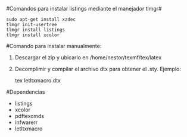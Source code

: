 #Comandos para instalar listings mediante el manejador tlmgr#

    sudo apt-get install xzdec
    tlmgr init-usertree
    tlmgr install listings
    tlmgr install xcolor
    
#Comando para instalar manualmente:

1. Descargar el zip y ubicarlo en /home/nestor/texmf/tex/latex
2. Decomplimir y compilar el archivo dtx para obtener el .sty. Ejemplo:

    tex letltxmacro.dtx
    
#Dependencias
* listings
* xcolor
* pdftexcmds
* infwarerr
* letltxmacro

